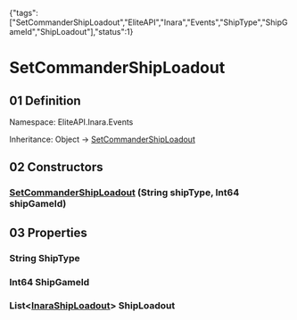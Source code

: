 {"tags":["SetCommanderShipLoadout","EliteAPI","Inara","Events","ShipType","ShipGameId","ShipLoadout"],"status":1}

# SetCommanderShipLoadout

## 01 Definition

Namespace: <span class='code'>EliteAPI.Inara.Events</span>

Inheritance: <span class='code'>Object</span> → <span class='code'>[SetCommanderShipLoadout](../../../EliteAPI/Inara/Events/SetCommanderShipLoadout.html)</span>

## 02 Constructors

### <span class='code'>[SetCommanderShipLoadout](../../../EliteAPI/Inara/Events/SetCommanderShipLoadout.html)</span> (<span class='code'>String</span> shipType, <span class='code'>Int64</span> shipGameId)

## 03 Properties

### <span class='code'>String</span> ShipType

### <span class='code'>Int64</span> ShipGameId

### <span class='code'>List<[InaraShipLoadout](../../../EliteAPI/Inara/Events/InaraShipLoadout.html)></span> ShipLoadout


